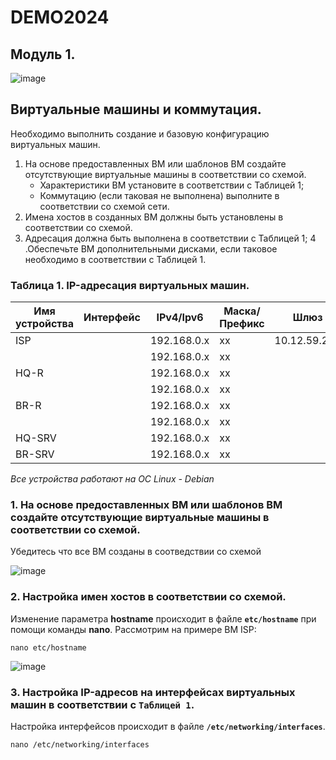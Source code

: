 # DEMO2024
## Модуль 1.
![image](https://github.com/idkwhtiwant/demo24/assets/105741255/f105c1d1-cf0b-441a-82a3-11aad8d109f3)

## Виртуальные машины и коммутация.
Необходимо выполнить создание и базовую конфигурацию виртуальных машин.

1. На основе предоставленных ВМ или шаблонов ВМ создайте отсутствующие виртуальные машины в соответствии со схемой.
      - Характеристики ВМ установите в соответствии с Таблицей 1;
      - Коммутацию (если таковая не выполнена) выполните в соответствии со схемой сети.
2. Имена хостов в созданных ВМ должны быть установлены в соответствии со схемой.
3. Адресация должна быть выполнена в соответствии с Таблицей 1;
4 .Обеспечьте ВМ дополнительными дисками, если таковое необходимо в соответствии с Таблицей 1.

### Таблица 1. IP-адресация виртуальных машин.
| Имя устройства |  Интерфейс  |  IPv4/Ipv6  | Маска/Префикс |     Шлюз     |
| -------------- | ----------- | ----------- | ------------- | ------------ |
| ISP            |             | 192.168.0.x | xx            | 10.12.59.254 |
|                |             | 192.168.0.x | xx            |              |
| HQ-R           |             | 192.168.0.x | xx            |              |
|                |             | 192.168.0.x | xx            |              |
| BR-R           |             | 192.168.0.x | xx            |              |
|                |             | 192.168.0.x | xx            |              |
| HQ-SRV         |             | 192.168.0.x | xx            |              |
| BR-SRV         |             | 192.168.0.x | xx            |              |

*Все устройства работают на OC Linux - Debian*

### 1. На основе предоставленных ВМ или шаблонов ВМ создайте отсутствующие виртуальные машины в соответствии со схемой.
Убедитесь что все ВМ созданы в соотведствии со схемой

![image](https://github.com/idkwhtiwant/demo24/assets/105741255/c498229f-89b2-4c77-9b5b-90b9330be044)


### 2. Настройка имен хостов в соответствии со схемой.
Изменение параметра **hostname** происходит в файле **`etc/hostname`** при помощи команды **nano**.
Рассмотрим на примере ВМ ISP:
```
nano etc/hostname
```
![image](https://github.com/idkwhtiwant/demo24/assets/105741255/a7e0f5d9-bff2-413d-a6d2-fd0a657b8913)

### 3. Настройка IP-адресов на интерфейсах виртуальных машин в соответствии с **`Таблицей 1`**.
Настройка интерфейсов происходит в файле **`/etc/networking/interfaces`**. 
```
nano /etc/networking/interfaces
```

